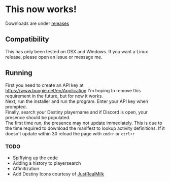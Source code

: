 # This now works!
Downloads are under [releases](https://github.com/BrightSchema/Destiny-2-Discord-Rich-Presence/releases/)

## Compatibility
This has only been tested on OSX and Windows. If you want a Linux release, please open an issue or message me.

## Running
First you need to create an API key at https://www.bungie.net/en/Application I'm hoping to remove this requirement in the future, but for now it works.  
Next, run the installer and run the program. Enter your API key when prompted.  
Finally, search your Destiny playername and if Discord is open, your presence should be populated.  
The first time run, the presence may not update immediately. This is due to the time required to download the manifest to lookup activity definitions. If it doesn't update within 30 reload the page with `cmd+r` or `ctrl+r` 

### TODO
- Spiffying up the code
- Adding a history to playersearch
- Affinitization
- Add Destiny Icons courtesy of [JustRealMilk](https://github.com/justrealmilk/destiny-icons)
